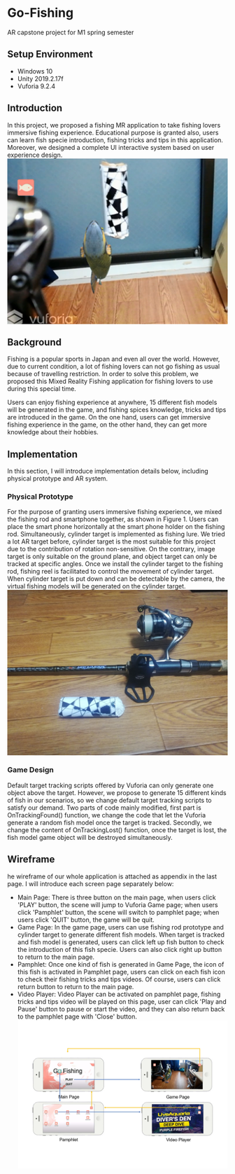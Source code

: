 # Go-Fishing
AR capstone project for M1 spring semester

## Setup Environment
* Windows 10
* Unity 2019.2.17f
* Vuforia 9.2.4

## Introduction
In this project, we proposed a fishing MR application to take fishing lovers immersive fishing experience. Educational purpose is granted also, users can learn fish specie introduction, fishing tricks and tips in this application. Moreover, we designed a complete UI interactive system based on user experience design.
<img src="https://github.com/Xinrui-Fang/Go-Fishing/blob/master/img/Playing.png" width = "600"  alt="" align=center /><br/>


## Background
Fishing is a popular sports in Japan and even all over the world. However, due to current condition, a lot of fishing lovers can not go fishing as usual because of travelling restriction. In order to solve this problem, we proposed this Mixed Reality Fishing application for fishing lovers to use during this special time.

Users can enjoy fishing experience at anywhere, 15 different fish models will be generated in the game, and fishing spices knowledge, tricks and tips are introduced in the game. On the one hand, users can get immersive fishing experience in the game, on the other hand, they can get more knowledge about their hobbies. 

## Implementation
In this section, I will introduce implementation details below, including physical prototype and AR system.

### Physical Prototype
For the purpose of granting users immersive fishing experience, we mixed the fishing rod and smartphone together, as shown in Figure 1. Users can place the smart phone horizontally at the smart phone holder on the fishing rod. Simultaneously, cylinder target is implemented as fishing lure. We tried a lot AR target before, cylinder target is the most suitable for this project due to the contribution of rotation non-sensitive. On the contrary, image target is only suitable on the ground plane, and object target can only be tracked at specific angles. Once we install the cylinder target to the fishing rod, fishing reel is facilitated to control the movement of cylinder target. When cylinder target is put down and can be detectable by the camera, the virtual fishing models will be generated on the cylinder target.   
<img src="https://github.com/Xinrui-Fang/Go-Fishing/blob/master/img/Fishing%20reel.jpg" width = "600"  alt="" align=center /><br/>


### Game Design
Default target tracking scripts offered by Vuforia can only generate one object above the target. However, we propose to generate 15 different kinds of fish in our scenarios, so we change default target tracking scripts to satisfy our demand. Two parts of code mainly modified, first part is OnTrackingFound() function, we change the code that let the Vuforia generate a random fish model once the target is tracked. Secondly, we change the content of OnTrackingLost() function, once the target is lost, the fish model game object will be destroyed simultaneously. 

## Wireframe
he wireframe of our whole application is attached as appendix in the last page. I will introduce each screen page separately below:
* Main Page: There is three button on the main page, when users click 'PLAY' button, the scene will jump to Vuforia Game page; when users click 'Pamphlet' button, the scene will switch to pamphlet page; when users click 'QUIT' button, the game will be quit. 
* Game Page: In the game page, users can use fishing rod prototype and cylinder target to generate different fish models. When target is tracked and fish model is generated, users can click left up fish button to check the introduction of this fish specie. Users can also click right up button to return to the main page.
* Pamphlet: Once one kind of fish is generated in Game Page, the icon of this fish is activated in Pamphlet page, users can click on each fish icon to check their fishing tricks and tips videos. Of course, users can click return button to return to the main page.
* Video Player: Video Player can be activated on pamphlet page, fishing tricks and tips video will be played on this page, user can click 'Play and Pause' button to pause or start the video, and they can also return back to the pamphlet page with 'Close' button.<br/>
<img src="https://github.com/Xinrui-Fang/Go-Fishing/blob/master/img/Wireframe.jpg" width = "1000"  alt="" align=center /><br/>

